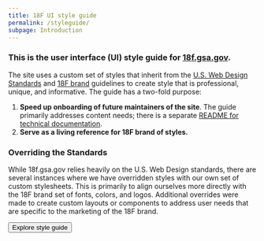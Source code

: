 ```yaml
---
title: 18F UI style guide
permalink: /styleguide/
subpage: Introduction
---
```


### This is the user interface (UI) style guide for [18f.gsa.gov](18f.gsa.gov).

The site uses a custom set of styles that inherit from the [U.S. Web Design Standards](https://standards.usa.gov/) and [18F brand](https://pages.18f.gov/brand) guidelines to create style that is professional, unique, and informative. The guide has a two-fold purpose:

1. **Speed up onboarding of future maintainers of the site**. The guide primarily addresses content needs; there is a separate [README for technical documentation](https://github.com/18F/18f.gsa.gov/tree/master/_plugins).
2. **Serve as a living reference for 18F brand of styles.**

### Overriding the Standards

While 18f.gsa.gov relies heavily on the U.S. Web Design standards, there are several instances where we have overridden styles with our own set of custom stylesheets. This is primarily to align ourselves more directly with the 18F brand set of fonts, colors, and logos. Additional overrides were made to create custom layouts or components to address user needs that are specific to the marketing of the 18F brand.

<a href="{{ site.baseurl }}/styleguide/layouts/">
  <button class="usa-button">Explore style guide</button>
</a>
